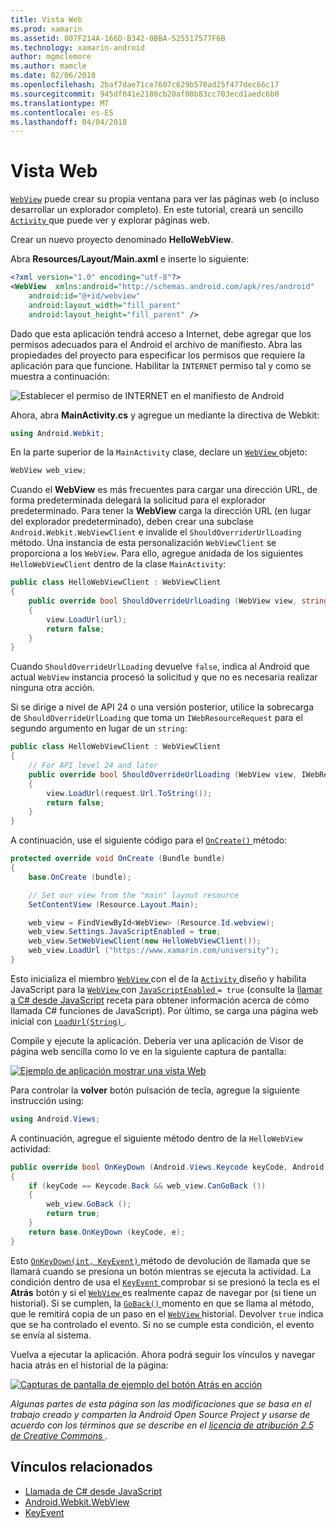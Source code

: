 ```yaml
---
title: Vista Web
ms.prod: xamarin
ms.assetid: 807F214A-166D-B342-0BBA-525517577F6B
ms.technology: xamarin-android
author: mgmclemore
ms.author: mamcle
ms.date: 02/06/2018
ms.openlocfilehash: 2baf7dae71ce7607c629b570ad25f477dec66c17
ms.sourcegitcommit: 945df041e2180cb20af08b83cc703ecd1aedc6b0
ms.translationtype: MT
ms.contentlocale: es-ES
ms.lasthandoff: 04/04/2018
---
```

# <a name="web-view"></a>Vista Web

[`WebView`](https://developer.xamarin.com/api/type/Android.Webkit.WebView/) puede crear su propia ventana para ver las páginas web (o incluso desarrollar un explorador completo). En este tutorial, creará un sencillo [ `Activity` ](https://developer.xamarin.com/api/type/Android.App.Activity/) que puede ver y explorar páginas web.

Crear un nuevo proyecto denominado **HelloWebView**.

Abra **Resources/Layout/Main.axml** e inserte lo siguiente:

```xml
<?xml version="1.0" encoding="utf-8"?>
<WebView  xmlns:android="http://schemas.android.com/apk/res/android"
    android:id="@+id/webview"
    android:layout_width="fill_parent"
    android:layout_height="fill_parent" />
```

Dado que esta aplicación tendrá acceso a Internet, debe agregar que los permisos adecuados para el Android el archivo de manifiesto. Abra las propiedades del proyecto para especificar los permisos que requiere la aplicación para que funcione. Habilitar la `INTERNET` permiso tal y como se muestra a continuación:

![Establecer el permiso de INTERNET en el manifiesto de Android](web-view-images/01-set-internet-permissions.png)

Ahora, abra **MainActivity.cs** y agregue un mediante la directiva de Webkit:

```csharp
using Android.Webkit;
```

En la parte superior de la `MainActivity` clase, declare un [ `WebView` ](https://developer.xamarin.com/api/type/Android.Webkit.WebView/) objeto:

```csharp
WebView web_view;
```

Cuando el **WebView** es más frecuentes para cargar una dirección URL, de forma predeterminada delegará la solicitud para el explorador predeterminado. Para tener la **WebView** carga la dirección URL (en lugar del explorador predeterminado), deben crear una subclase `Android.Webkit.WebViewClient` e invalide el `ShouldOverriderUrlLoading` método. Una instancia de esta personalización `WebViewClient` se proporciona a los `WebView`. Para ello, agregue anidada de los siguientes `HelloWebViewClient` dentro de la clase `MainActivity`:

```csharp
public class HelloWebViewClient : WebViewClient
{
    public override bool ShouldOverrideUrlLoading (WebView view, string url)
    {
        view.LoadUrl(url);
        return false;
    }
}
```

Cuando `ShouldOverrideUrlLoading` devuelve `false`, indica al Android que actual `WebView` instancia procesó la solicitud y que no es necesaria realizar ninguna otra acción. 

Si se dirige a nivel de API 24 o una versión posterior, utilice la sobrecarga de `ShouldOverrideUrlLoading` que toma un `IWebResourceRequest` para el segundo argumento en lugar de un `string`:

```csharp
public class HelloWebViewClient : WebViewClient
{
    // For API level 24 and later
    public override bool ShouldOverrideUrlLoading (WebView view, IWebResourceRequest request)
    {
        view.LoadUrl(request.Url.ToString());
        return false;
    }
}
```

A continuación, use el siguiente código para el [ `OnCreate()` ](https://developer.xamarin.com/api/member/Android.App.Activity.OnCreate/(Android.OS.Bundle)) método:

```csharp
protected override void OnCreate (Bundle bundle)
{
    base.OnCreate (bundle);

    // Set our view from the "main" layout resource
    SetContentView (Resource.Layout.Main);

    web_view = FindViewById<WebView> (Resource.Id.webview);
    web_view.Settings.JavaScriptEnabled = true;
    web_view.SetWebViewClient(new HelloWebViewClient());
    web_view.LoadUrl ("https://www.xamarin.com/university");
}
```

Esto inicializa el miembro [ `WebView` ](https://developer.xamarin.com/api/type/Android.Webkit.WebView/) con el de la [ `Activity` ](https://developer.xamarin.com/api/type/Android.App.Activity/) diseño y habilita JavaScript para la [ `WebView` ](https://developer.xamarin.com/api/type/Android.Webkit.WebView/) con [ `JavaScriptEnabled` ](https://developer.xamarin.com/api/property/Android.Webkit.WebSettings.JavaScriptEnabled/) 
 `= true` (consulte la [llamar a C\# desde JavaScript](https://developer.xamarin.com/recipes/android/controls/webview/call_csharp_from_javascript) receta para obtener información acerca de cómo llamada C\# funciones de JavaScript). Por último, se carga una página web inicial con [ `LoadUrl(String)` ](https://developer.xamarin.com/api/type/Android.Webkit.WebView/%2fM%2fLoadUrl).

Compile y ejecute la aplicación. Debería ver una aplicación de Visor de página web sencilla como lo ve en la siguiente captura de pantalla:

[![Ejemplo de aplicación mostrar una vista Web](web-view-images/02-simple-webview-app-sml.png)](web-view-images/02-simple-webview-app.png#lightbox)

Para controlar la **volver** botón pulsación de tecla, agregue la siguiente instrucción using:

```csharp
using Android.Views;
```

A continuación, agregue el siguiente método dentro de la `HelloWebView` actividad:

```csharp
public override bool OnKeyDown (Android.Views.Keycode keyCode, Android.Views.KeyEvent e)
{
    if (keyCode == Keycode.Back && web_view.CanGoBack ())
    {
        web_view.GoBack ();
        return true;
    }
    return base.OnKeyDown (keyCode, e);
}
```

Esto [ `OnKeyDown(int, KeyEvent)` ](https://developer.xamarin.com/api/member/Android.App.Activity.OnKeyDown/(Android.Views.Keycode%2cAndroid.Views.KeyEvent)) método de devolución de llamada que se llamará cuando se presiona un botón mientras se ejecuta la actividad. La condición dentro de usa el [ `KeyEvent` ](https://developer.xamarin.com/api/type/Android.Views.KeyEvent/) comprobar si se presionó la tecla es el **Atrás** botón y si el [ `WebView` ](https://developer.xamarin.com/api/type/Android.Webkit.WebView/) es realmente capaz de navegar por (si tiene un historial). Si se cumplen, la [ `GoBack()` ](https://developer.xamarin.com/api/member/Android.Webkit.WebView.GoBack/) momento en que se llama al método, que le remitirá copia de un paso en el [ `WebView` ](https://developer.xamarin.com/api/type/Android.Webkit.WebView/) historial. Devolver `true` indica que se ha controlado el evento. Si no se cumple esta condición, el evento se envía al sistema.

Vuelva a ejecutar la aplicación. Ahora podrá seguir los vínculos y navegar hacia atrás en el historial de la página:

[![Capturas de pantalla de ejemplo del botón Atrás en acción](web-view-images/03-back-button-sml.png)](web-view-images/03-back-button.png#lightbox)


*Algunas partes de esta página son las modificaciones que se basa en el trabajo creado y comparten la Android Open Source Project y usarse de acuerdo con los términos que se describe en el*
[*licencia de atribución 2.5 de Creative Commons* ](http://creativecommons.org/licenses/by/2.5/).


## <a name="related-links"></a>Vínculos relacionados

- [Llamada de C# desde JavaScript](https://developer.xamarin.com/recipes/android/controls/webview/call_csharp_from_javascript)
- [Android.Webkit.WebView](https://developer.xamarin.com/api/type/Android.Webkit.WebView)
- [KeyEvent](https://developer.xamarin.com/api/type/Android.Webkit.WebView/Client)
